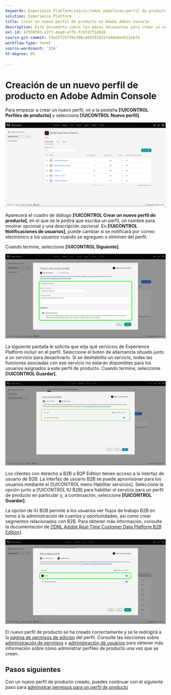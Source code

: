 ```yaml
---
keywords: Experience Platform;inicio;temas populares;perfil de producto
solution: Experience Platform
title: Crear un nuevo perfil de producto en Adobe Admin Console
description: Este documento cubre los pasos necesarios para crear un nuevo perfil de producto en Adobe Admin Console. Para empezar a crear un nuevo perfil, vaya a la pestaña Perfiles de producto y haga clic en Nuevo perfil.
exl-id: 47558f03-c3f7-4ead-affb-fcbfd7f1e918
source-git-commit: fded2f25f76e396cd49702431fa40e8e4521ebf8
workflow-type: tm+mt
source-wordcount: '314'
ht-degree: 0%

---
```


# Creación de un nuevo perfil de producto en Adobe Admin Console

Para empezar a crear un nuevo perfil, ve a la pestaña **[!UICONTROL Perfiles de producto]** y selecciona **[!UICONTROL Nuevo perfil]**.

![nuevo perfil](../images/new-profile.png)

Aparecerá el cuadro de diálogo **[!UICONTROL Crear un nuevo perfil de producto]**, en el que se le pedirá que escriba un perfil, un nombre para mostrar opcional y una descripción opcional. En **[!UICONTROL Notificaciones de usuarios]**, puede cambiar si se notificará por correo electrónico a los usuarios cuando se agreguen o eliminen del perfil.

Cuando termine, seleccione **[!UICONTROL Siguiente]**.

![create-new-product-profile](../images/create-new-product-profile.png)

La siguiente pantalla le solicita que elija qué servicios de Experience Platform incluir en el perfil. Seleccione el botón de alternancia situado junto a un servicio para desactivarlo. Si se deshabilita un servicio, todas las funciones asociadas con ese servicio no estarán disponibles para los usuarios asignados a este perfil de producto. Cuando termine, seleccione **[!UICONTROL Guardar]**.

![enable-services](../images/enable-services.png)

Los clientes con derecho a B2B o B2P Edition tienen acceso a la interfaz de usuario de B2B. La interfaz de usuario B2B se puede aprovisionar para los usuarios mediante el [!UICONTROL menú Habilitar servicios]. Seleccione la opción junto a [!UICONTROL IU B2B] para habilitar el servicio para un perfil de producto en particular y, a continuación, seleccione **[!UICONTROL Guardar]**.

La opción de IU B2B permite a los usuarios ver flujos de trabajo B2B en torno a la administración de cuentas y oportunidades, así como crear segmentos relacionados con B2B. Para obtener más información, consulte la documentación de [[!DNL Adobe Real-Time Customer Data Platform B2B Edition]](../../rtcdp/b2b-overview.md).

![enable-b2b](../images/enable-b2b.png)

El nuevo perfil de producto se ha creado correctamente y se le redirigirá a la [página de permisos de edición](#edit-permissions) del perfil. Consulte las secciones sobre [administración de permisos](#manage-permissions-for-a-product-profile) y [administración de usuarios](#manage-users-for-a-product-profile) para obtener más información sobre cómo administrar perfiles de producto una vez que se crean.

## Pasos siguientes

Con un nuevo perfil de producto creado, puedes continuar con el siguiente paso para [administrar permisos para un perfil de producto](permissions.md)
